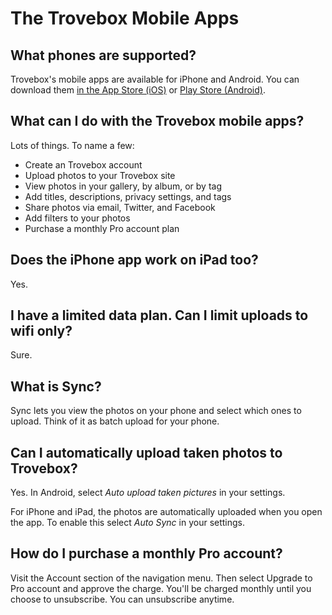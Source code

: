 The Trovebox Mobile Apps
=======================

## What phones are supported?
Trovebox's mobile apps are available for iPhone and Android. You can download them <a href="https://itunes.apple.com/us/app/app-for-openphoto/id511845345?mt=8">in the App Store (iOS)</a> or <a 
href="https://play.google.com/store/apps/details?id=com.trovebox.android.app">Play Store (Android)</a>.

## What can I do with the Trovebox mobile apps?
Lots of things. To name a few: 

* Create an Trovebox account
* Upload photos to your Trovebox site
* View photos in your gallery, by album, or by tag
* Add titles, descriptions, privacy settings, and tags
* Share photos via email, Twitter, and Facebook
* Add filters to your photos
* Purchase a monthly Pro account plan

## Does the iPhone app work on iPad too?
Yes.

## I have a limited data plan. Can I limit uploads to wifi only?
Sure.

## What is Sync?
Sync lets you view the photos on your phone and select which ones to upload. Think of it as batch upload for your phone.

## Can I automatically upload taken photos to Trovebox?
Yes. In Android, select _Auto upload taken pictures_ in your settings.

For iPhone and iPad, the photos are automatically uploaded when you open the app. To enable this select _Auto Sync_ in your settings.

## How do I purchase a monthly Pro account?
Visit the Account section of the navigation menu. Then select Upgrade to Pro account and approve the charge. You'll be charged monthly until you choose to unsubscribe. You can unsubscribe anytime.
